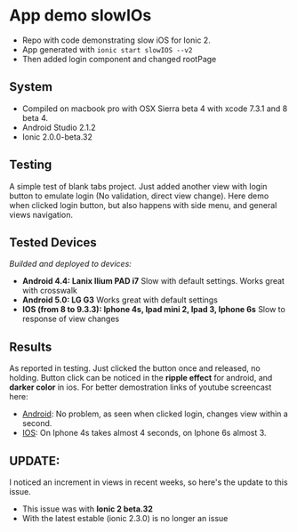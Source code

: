 # App demo slowIOs
- Repo with code demonstrating slow iOS for Ionic 2.
- App generated with `ionic start slowIOS --v2`
- Then added login component and changed rootPage

## System
- Compiled on macbook pro with OSX Sierra beta 4 with xcode 7.3.1 and 8 beta 4.
- Android Studio 2.1.2
- Ionic 2.0.0-beta.32

## Testing
A simple test of blank tabs project. Just added another view with login button to emulate login (No validation, direct view change).
Here demo when clicked login button, but also happens with side menu, and general views navigation.

## Tested Devices
*Builded and deployed to devices:*
- **Android 4.4: Lanix Ilium PAD i7** Slow with default settings. Works great with crosswalk
- **Android 5.0: LG G3** Works great with default settings
- **IOS (from 8 to 9.3.3): Iphone 4s, Ipad mini 2, Ipad 3, Iphone 6s** Slow to response of view changes

## Results
As reported in testing.
Just clicked the button once and released, no holding. Button click  can be noticed in the **ripple effect** for android, and **darker color** in ios.
For better demostration links of youtube screencast here:

- [Android]: No problem, as seen when clicked login, changes view within a second.
- [IOS]: On Iphone 4s takes almost 4 seconds, on Iphone 6s almost 3.

[Android]: https://youtu.be/6wqFSKUyddA

[IOS]: https://youtu.be/r7uqpYsAueE

## UPDATE:

I noticed an increment in views in recent weeks, so here's the update to this issue.

- This issue was with **Ionic 2 beta.32**
- With the latest estable (ionic 2.3.0) is no longer an issue
